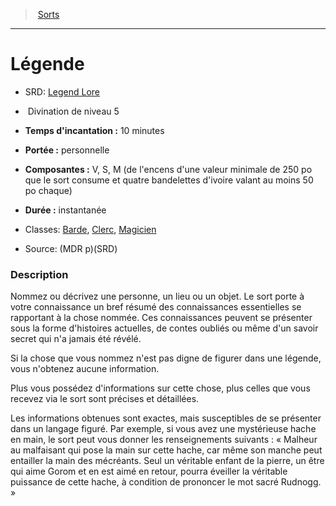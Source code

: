 ﻿---
!SpellHD
Level: 5
Type: Divination
CastingTime: 10 minutes
Range: personnelle
Components: V, S, M (de l'encens d'une valeur minimale de 250 po que le sort consume et quatre bandelettes d'ivoire valant au moins 50 po chaque)
Duration: instantanée
Classes: '[Barde](hd_bard.md), [Clerc](hd_cleric.md), [Magicien](hd_wizard.md)'
Id: spells_hd.md#légende
ParentLink: spells_hd.md#sorts
Name: Légende
ParentName: Sorts
NameLevel: 1
AltName: '[Legend Lore](srd_spells_legend_lore.md)'
Source: (MDR p)(SRD)
Attributes: {}
---
> [Sorts](hd_spells.md)

---

# Légende

- SRD: [Legend Lore](srd_spells_legend_lore.md)

-  Divination de niveau 5

- **Temps d'incantation :** 10 minutes

- **Portée :** personnelle

- **Composantes :** V, S, M (de l'encens d'une valeur minimale de 250 po que le sort consume et quatre bandelettes d'ivoire valant au moins 50 po chaque)

- **Durée :** instantanée

- Classes: [Barde](hd_bard.md), [Clerc](hd_cleric.md), [Magicien](hd_wizard.md)

- Source: (MDR p)(SRD)

### Description

Nommez ou décrivez une personne, un lieu ou un objet. Le sort porte à votre connaissance un bref résumé des connaissances essentielles se rapportant à la chose nommée. Ces connaissances peuvent se présenter sous la forme d'histoires actuelles, de contes oubliés ou même d'un savoir secret qui n'a jamais été révélé.

Si la chose que vous nommez n'est pas digne de figurer dans une légende, vous n'obtenez aucune information.

Plus vous possédez d'informations sur cette chose, plus celles que vous recevez via le sort sont précises et détaillées.

Les informations obtenues sont exactes, mais susceptibles de se présenter dans un langage figuré. Par exemple, si vous avez une mystérieuse hache en main, le sort peut vous donner les renseignements suivants : « Malheur au malfaisant qui pose la main sur cette hache, car même son manche peut entailler la main des mécréants. Seul un véritable enfant de la pierre, un être qui aime Gorom et en est aimé en retour, pourra éveiller la véritable puissance de cette hache, à condition de prononcer le mot sacré Rudnogg. »

